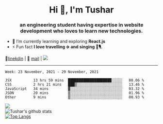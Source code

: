 <h1 align="center">Hi 👋, I'm Tushar</h1>
<h3 align="center">an engineering student having expertise in website development who loves to learn new technologies.</h3>

- 🌱 I’m currently learning and exploring **React.js**
- ⚡ Fun fact **I love travelling ✈️ and singing 🎵🎙️.**

👔[linekdin](https://www.linkedin.com/in/tushar-singh-11377119b/) | 📧 [mail](mailto:tusharsinghynr@gmail.com) | ![](https://komarev.com/ghpvc/?username=tusharsingh2000&color=blue)


---

<!--START_SECTION:waka-->
```text
Week: 23 November, 2021 - 29 November, 2021

JSX          13 hrs 59 mins  ████████████████████░░░░░   80.06 % 
CSS          2 hrs 21 mins   ███▒░░░░░░░░░░░░░░░░░░░░░   13.46 % 
JavaScript   34 mins         ▓░░░░░░░░░░░░░░░░░░░░░░░░   03.32 % 
JSON         20 mins         ▒░░░░░░░░░░░░░░░░░░░░░░░░   01.96 % 
Other        9 mins          ▒░░░░░░░░░░░░░░░░░░░░░░░░   00.93 % 
```
<!--END_SECTION:waka-->

<img align="left" src="https://github-readme-streak-stats.herokuapp.com/?user=tusharsingh2000&theme=dark" /></br>
![Tushar's github stats](https://github-readme-stats.vercel.app/api?username=tusharsingh2000&show_icons=true&theme=radical&count_private=true)</br>
[![Top Langs](https://github-readme-stats.vercel.app/api/top-langs/?username=tusharsingh2000&theme=radical)](https://github.com/tusharsingh2000/github-readme-stats)

